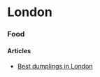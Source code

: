 # London

### Food

#### Articles

* [Best dumplings in London](https://london.eater.com/maps/best-dumplings-london-restaurants)
